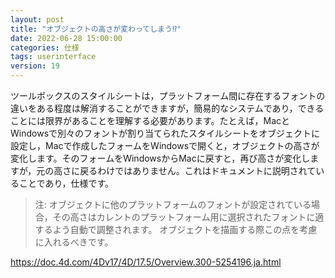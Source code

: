 ```yaml
---
layout: post
title: "オブジェクトの高さが変わってしまう⁉︎"
date: 2022-06-28 15:00:00
categories: 仕様
tags: userinterface 
version: 19
---
```


ツールボックスのスタイルシートは，プラットフォーム間に存在するフォントの違いをある程度は解消することができますが，簡易的なシステムであり，できることには限界があることを理解する必要があります。たとえば，MacとWindowsで別々のフォントが割り当てられたスタイルシートをオブジェクトに設定し，Macで作成したフォームをWindowsで開くと，オブジェクトの高さが変化します。そのフォームをWindowsからMacに戻すと，再び高さが変化しますが，元の高さに戻るわけではありません。これはドキュメントに説明されていることであり，仕様です。

> 注: オブジェクトに他のプラットフォームのフォントが設定されている場合，その高さはカレントのプラットフォーム用に選択されたフォントに適するよう自動で調整されます。 オブジェクトを描画する際この点を考慮に入れるべきです。

https://doc.4d.com/4Dv17/4D/17.5/Overview.300-5254196.ja.html
